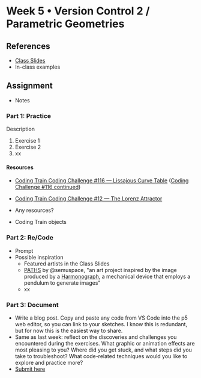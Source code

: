 # Week 5 • Version Control 2 / Parametric Geometries

## References

- [Class Slides](https://drive.google.com/drive/folders/1CJBvOWjvRA19uFPxTAXgoDglkHBmJadJ?usp=sharing)
- In-class examples

## Assignment

- Notes

### Part 1: Practice

Description

1. Exercise 1
2. Exercise 2
3. xx

#### Resources

- [Coding Train Coding Challenge #116 — Lissajous Curve Table](https://thecodingtrain.com/challenges/116-lissajous-curve-table) ([Coding Challenge #116 continued](https://www.youtube.com/watch?v=glDU8Nsyidg))
- [Coding Train Coding Challenge #12 — The Lorenz Attractor](https://thecodingtrain.com/challenges/12-lorenz-attractor)

- Any resources?
- Coding Train objects

### Part 2: Re/Code

- Prompt
- Possible inspiration
  - Featured artists in the Class Slides
  - [PATHS](https://formfunction.xyz/@semuspace/series/paths) by @semuspace, "an
    art project inspired by the image produced by a
    [Harmonograph](https://en.wikipedia.org/wiki/Harmonograph), a mechanical
    device that employs a pendulum to generate images"
  - xx


### Part 3: Document

- Write a blog post. Copy and paste any code from VS Code into the p5 web
  editor, so you can link to your sketches. I know this is redundant, but for
  now this is the easiest way to share.
- Same as last week: reflect on the discoveries and challenges you encountered
  during the exercises. What graphic or animation effects are most pleasing to
  you? Where did you get stuck, and what steps did you take to troubleshoot?
  What code-related techniques would you like to explore and practice more?
- [Submit here](https://forms.gle/5AgRQUsAeUj8mVNTA)